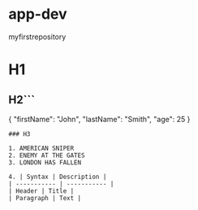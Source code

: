 # app-dev
myfirstrepository
# H1
## H2```
{
  "firstName": "John",
  "lastName": "Smith",
  "age": 25
}
```
### H3

1. AMERICAN SNIPER
2. ENEMY AT THE GATES
3. LONDON HAS FALLEN

4. | Syntax | Description |
| ----------- | ----------- |
| Header | Title |
| Paragraph | Text |

